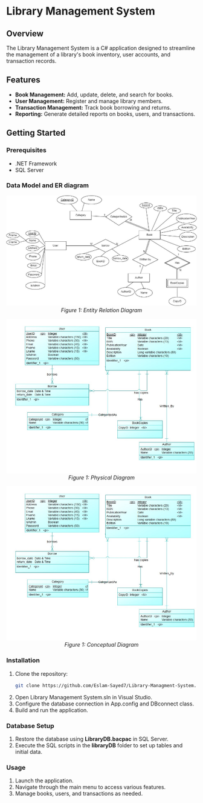 # Library Management System

## Overview
The Library Management System is a C# application designed to streamline the management of a library's book inventory, user accounts, and transaction records.

## Features
- **Book Management:** Add, update, delete, and search for books.
- **User Management:** Register and manage library members.
- **Transaction Management:** Track book borrowing and returns.
- **Reporting:** Generate detailed reports on books, users, and transactions.

## Getting Started

### Prerequisites
- .NET Framework
- SQL Server
### Data Model and ER diagram

<p align="center">
  <img src="Diagrams/ER.jpg" alt="Your image description" width="600"/>
  <br>
  <em>Figure 1: Entity Relation Diagram</em>
</p>
<p align="center">
  <img src="Diagrams/Physical.jpg" alt="physical Diagram" width="600"/>
  <br>
  <em>Figure 1: Physical Diagram</em>
</p>
<p align="center">
  <img src="Diagrams/Conceptual.jpg" alt="Conceptual Diagram" width="600"/>
  <br>
  <em>Figure 1: Conceptual Diagram</em>
</p>

### Installation
1. Clone the repository:
   ```bash
   git clone https://github.com/Eslam-Sayed7/Library-Managment-System.git
2. Open Library Management System.sln in Visual Studio.
3. Configure the database connection in App.config and DBconnect class.
4. Build and run the application.
### Database Setup
1. Restore the database using **LibraryDB.bacpac** in SQL Server.
2. Execute the SQL scripts in the **libraryDB** folder to set up tables and initial data.
### Usage
1. Launch the application.
2. Navigate through the main menu to access various features.
3. Manage books, users, and transactions as needed.
